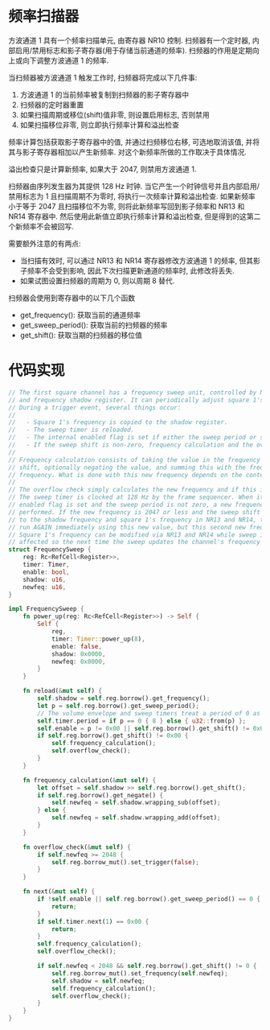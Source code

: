 # 频率扫描器

方波通道 1 具有一个频率扫描单元, 由寄存器 NR10 控制. 扫频器有一个定时器, 内部启用/禁用标志和影子寄存器(用于存储当前通道的频率). 扫频器的作用是定期向上或向下调整方波通道 1 的频率.

当扫频器被方波通道 1 触发工作时, 扫频器将完成以下几件事:

1. 方波通道 1 的当前频率被复制到扫频器的影子寄存器中
2. 扫频器的定时器重置
3. 如果扫描周期或移位(shift)值非零, 则设置启用标志, 否则禁用
4. 如果扫描移位非零, 则立即执行频率计算和溢出检查

频率计算包括获取影子寄存器中的值, 并通过扫频移位右移, 可选地取消该值, 并将其与影子寄存器相加以产生新频率. 对这个新频率所做的工作取决于具体情况.

溢出检查只是计算新频率, 如果大于 2047, 则禁用方波通道 1.

扫频器由序列发生器为其提供 128 Hz 时钟. 当它产生一个时钟信号并且内部启用/禁用标志为 1 且扫描周期不为零时, 将执行一次频率计算和溢出检查. 如果新频率小于等于 2047 且扫描移位不为零, 则将此新频率写回到影子频率和 NR13 和 NR14 寄存器中. 然后使用此新值立即执行频率计算和溢出检查, 但是得到的这第二个新频率不会被回写.

需要额外注意的有两点:

- 当扫描有效时, 可以通过 NR13 和 NR14 寄存器修改方波通道 1 的频率, 但其影子频率不会受到影响, 因此下次扫描更新通道的频率时, 此修改将丢失.
- 如果试图设置扫频器的周期为 0, 则以周期 8 替代.

扫频器会使用到寄存器中的以下几个函数

- get_frequency(): 获取当前的通道频率
- get_sweep_period(): 获取当前的扫频器的频率
- get_shift(): 获取当期的扫频器的移位值

# 代码实现

```rs
// The first square channel has a frequency sweep unit, controlled by NR10. This has a timer, internal enabled flag,
// and frequency shadow register. It can periodically adjust square 1's frequency up or down.
// During a trigger event, several things occur:
//
//   - Square 1's frequency is copied to the shadow register.
//   - The sweep timer is reloaded.
//   - The internal enabled flag is set if either the sweep period or shift are non-zero, cleared otherwise.
//   - If the sweep shift is non-zero, frequency calculation and the overflow check are performed immediately.
//
// Frequency calculation consists of taking the value in the frequency shadow register, shifting it right by sweep
// shift, optionally negating the value, and summing this with the frequency shadow register to produce a new
// frequency. What is done with this new frequency depends on the context.
//
// The overflow check simply calculates the new frequency and if this is greater than 2047, square 1 is disabled.
// The sweep timer is clocked at 128 Hz by the frame sequencer. When it generates a clock and the sweep's internal
// enabled flag is set and the sweep period is not zero, a new frequency is calculated and the overflow check is
// performed. If the new frequency is 2047 or less and the sweep shift is not zero, this new frequency is written back
// to the shadow frequency and square 1's frequency in NR13 and NR14, then frequency calculation and overflow check are
// run AGAIN immediately using this new value, but this second new frequency is not written back.
// Square 1's frequency can be modified via NR13 and NR14 while sweep is active, but the shadow frequency won't be
// affected so the next time the sweep updates the channel's frequency this modification will be lost.
struct FrequencySweep {
    reg: Rc<RefCell<Register>>,
    timer: Timer,
    enable: bool,
    shadow: u16,
    newfeq: u16,
}

impl FrequencySweep {
    fn power_up(reg: Rc<RefCell<Register>>) -> Self {
        Self {
            reg,
            timer: Timer::power_up(8),
            enable: false,
            shadow: 0x0000,
            newfeq: 0x0000,
        }
    }

    fn reload(&mut self) {
        self.shadow = self.reg.borrow().get_frequency();
        let p = self.reg.borrow().get_sweep_period();
        // The volume envelope and sweep timers treat a period of 0 as 8.
        self.timer.period = if p == 0 { 8 } else { u32::from(p) };
        self.enable = p != 0x00 || self.reg.borrow().get_shift() != 0x00;
        if self.reg.borrow().get_shift() != 0x00 {
            self.frequency_calculation();
            self.overflow_check();
        }
    }

    fn frequency_calculation(&mut self) {
        let offset = self.shadow >> self.reg.borrow().get_shift();
        if self.reg.borrow().get_negate() {
            self.newfeq = self.shadow.wrapping_sub(offset);
        } else {
            self.newfeq = self.shadow.wrapping_add(offset);
        }
    }

    fn overflow_check(&mut self) {
        if self.newfeq >= 2048 {
            self.reg.borrow_mut().set_trigger(false);
        }
    }

    fn next(&mut self) {
        if !self.enable || self.reg.borrow().get_sweep_period() == 0 {
            return;
        }
        if self.timer.next(1) == 0x00 {
            return;
        }
        self.frequency_calculation();
        self.overflow_check();

        if self.newfeq < 2048 && self.reg.borrow().get_shift() != 0 {
            self.reg.borrow_mut().set_frequency(self.newfeq);
            self.shadow = self.newfeq;
            self.frequency_calculation();
            self.overflow_check();
        }
    }
}
```
